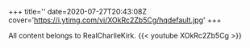 +++
title=''
date=2020-07-27T20:43:08Z
cover='https://i.ytimg.com/vi/XOkRc2Zb5Cg/hqdefault.jpg'
+++

All content belongs to RealCharlieKirk.
{{< youtube XOkRc2Zb5Cg >}}
